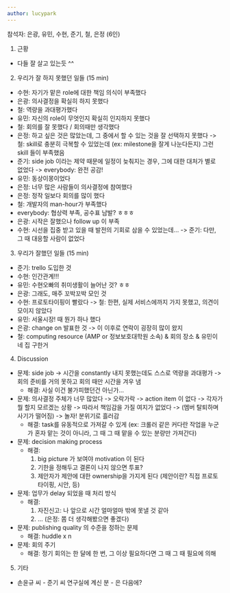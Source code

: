 ```yaml
---
author: lucypark
---
```


참석자: 은광, 유민, 수현, 준기, 철, 은정 (6인)

1. 근황 
  - 다들 잘 살고 있는듯 ^^
2. 우리가 잘 하지 못했던 일들 (15 min)
  - 수현: 자기가 맡은 role에 대한 책임 의식이 부족했다
  - 은광: 의사결정을 확실히 하지 못했다
  - 철: 역량을 과대평가했다
  - 유민: 자신의 role이 무엇인지 확실히 인지하지 못했다
  - 철: 회의를 잘 못했다 / 회의때만 생각했다
  - 은정: 하고 싶은 것은 많았는데, 그 중에서 할 수 있는 것을 잘 선택하지 못했다 -> 철: skill로 충분히 극복할 수 있었는데 (ex: milestone을 잘게 나눈다든지) 그런 skill 들이 부족했음
  - 준기: side job 이라는 제약 때문에 일정이 늦춰지는 경우, 그에 대한 대처가 별로 없었다 -> everybody: 완전 공감!
  - 유민: 동상이몽이었다
  - 은정: 너무 많은 사람들이 의사결정에 참여했다
  - 은정: 정작 일보다 회의를 많이 했다
  - 철: 개발자의 man-hour가 부족했다
  - everybody: 협상력 부족, 공수표 남발? ㅎㅎㅎ
  - 은광: 시작은 잘했으나 follow up 이 부족
  - 수현: 시선을 집중 받고 있을 때 발전의 기회로 삼을 수 있었는데... -> 준기: 다만, 그 때 대응할 사람이 없었다
3. 우리가 잘했던 일들 (15 min)
  - 준기: trello 도입한 것
  - 수현: 인간관계!!!
  - 유민: 수현오빠의 취미생활이 늘어난 것? ㅎㅎ
  - 은광: 그래도, 매주 꼬박꼬박 모인 것
  - 수현: 프로토타이핑이 빨랐다 -> 철: 한편, 실제 서비스에까지 가지 못했고, 의견이 모이지 않았다
  - 유민: 서울시장! 때 뭔가 하나 했다
  - 은광: change on 발표한 것 -> 이 이후로 연락이 굉장히 많이 왔지
  - 철: computing resource (AMP or 정보보호대학원 소속) & 회의 장소 & 유민이네 집 구한거
4. Discussion
  - 문제: side job -> 시간을 constantly 내지 못했는데도 스스로 역량을 과대평가 -> 회의 준비를 거의 못하고 회의 때만 시간을 겨우 냄
    - 해결: 사실 이건 불가피했던건 아닌가...
  - 문제: 의사결정 주체가 너무 많았다 -> 오락가락 -> action item 이 없다 -> 각자가 뭘 할지 모르겠는 상황 -> 따라서 책임감을 가질 여지가 없었다 -> (멤버 탈퇴하며 사기가 떨어짐) ->  놀자! 분위기로 흘러감
    - 해결: task를 유동적으로 가져갈 수 있게 (ex: 크롤러 같은 커다란 작업을 누군가 혼자 맡는 것이 아니라, 그 때 그 때 맡을 수 있는 분량만 가져간다)
  - 문제: decision making process
    - 해결: 
        1) big picture 가 보여야 motivation 이 된다 
        2) 기한을 정해두고 결론이 나지 않으면 투표?
        3) 제안자가 제안에 대한 ownership을 가지게 된다 (제안이란? 직접 프로토타이핑, 시안, 등)
  - 문제: 업무가 delay 되었을 때 처리 방식
    - 해결:
        1) 자진신고: 나 앞으로 시간 얼마얼마 밖에 못낼 것 같아
        2) ... (은정: 쫌 더 생각해봤으면 좋겠다)
  - 문제: publishing quality 의 수준을 정하는 문제
    - 해결: huddle x n
  - 문제: 회의 주기
    - 해결: 정기 회의는 한 달에 한 번, 그 이상 필요하다면 그 때 그 때 필요에 의해 
5. 기타
  - 손윤규 씨 - 준기 씨 연구실에 계신 분 - 은 다음에?

